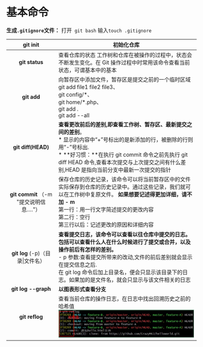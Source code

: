 # 基本命令

**生成`.gitignore`文件：** 打开` git bash` 输入`touch .gitignore`

|              **git init**              | 初始化仓库                                                   |
| :------------------------------------: | ------------------------------------------------------------ |
|             **git status**             | 查看仓库的状态  工作树和仓库在被操作的过程中，状态会不断发生变化。在 Git 操作过程中时常用该命令查看当前状态，可谓基本中的基本 |
|              **git add**               | 向暂存区中添加文件，暂存区是提交之前的一个临时区域 <br />git  add file1 file2 file3、  <br />git config/\*、  <br />git home/*.php、  <br />git add .  <br />git add --all |
|           **git diff(HEAD)**           | **查看更改前后的差别,即查看工作树、暂存区、最新提交之间的差别**。<br />* 显示的内容中“+”号标出的是新添加的行，被删除的行则用“-”号标出.<br />* **好习惯：**在执行 git commit 命令之前先执行 git diff HEAD 命令,查看本次提交与上次提交之间有什么差别,HEAD 是指向当前分支中最新一次提交的指针 |
| **git commit** （-m "提交说明信息…."） | 保存仓库的历史记录，该命令可以将当前暂存区中的文件实际保存到仓库的历史记录中。通过这些记录，我们就可以在工作树中复原文件。  **如果想要记述得更加详细，请不加 - m**     <br />第一行：用一行文字简述提交的更改内容   <br />第二行：空行   <br />第三行以后：记述更改的原因和详细内容 |
|    **git log** (-p)（目录\|文件名）    | **查看提交日志，该命令可以查看以往仓库中提交的日志。包括可以查看什么人在什么时候进行了提交或合并，以及操作前后有怎样的差别。**    <br /> - p 参数:查看提交所带来的改动,文件的前后差别就会显示在提交信息之后.   <br />在 git log 命令后加上目录名，便会只显示该目录下的日志。如果加的是文件名，就会只显示与该文件相关的日志 |
|          **git log --graph**           | **以图表形式查看分支**                                       |
|             **git reflog**             | 查看当前仓库的操作日志，在日志中找出回溯历史之前的哈希值 ![](../assets/github/reflog.jpg) |